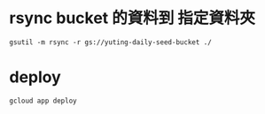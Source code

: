 rsync bucket 的資料到 指定資料夾
=========

~~~
gsutil -m rsync -r gs://yuting-daily-seed-bucket ./
~~~


deploy 
=====

~~~
gcloud app deploy
~~~

